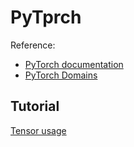 # PyTprch

Reference:

- [PyTorch documentation](https://pytorch.org/docs/stable/index.html)
- [PyTorch Domains](https://pytorch.org/pytorch-domains)

## Tutorial

[Tensor usage](./PyTorch/tensor.md)